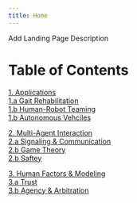 ```yaml
---
title: Home
---
```


Add Landing Page Description

# Table of Contents
[1. Applications](/Applications/Applications_Home.md) \
[1.a Gait Rehabilitation](/Applications/Gait_Rehab) \
[1.b Human-Robot Teaming](/Applications/HRT) \
[1.b Autonomous Vehciles](/Applications/AV) 

[2. Multi-Agent Interaction](/Applications/Applications_Home) \
[2.a Signaling & Communication](/Applications/Gait_Rehab) \
[2.b Game Theory](/Applications/HRT) \
[2.b Saftey](/Applications/AV) 

[3. Human Factors & Modeling](/Applications/Applications_Home) \
[3.a Trust](/Applications/Gait_Rehab) \
[3.b Agency & Arbitration](/Applications/HRT) 

